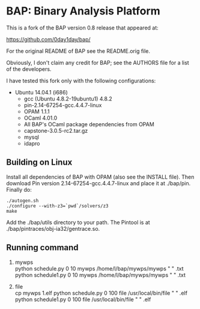 BAP: Binary Analysis Platform
=============================

This is a fork of the BAP version 0.8 release that appeared at:

https://github.com/0day1day/bap/



For the original README of BAP see the README.orig file.

Obviously, I don't claim any credit for BAP; see the AUTHORS file
for a list of the developers.

I have tested this fork only with the following configurations:
* Ubuntu 14.04.1 (i686)
    * gcc (Ubuntu 4.8.2-19ubuntu1) 4.8.2
    * pin-2.14-67254-gcc.4.4.7-linux
    * OPAM 1.1.1
    * OCaml 4.01.0
    * All BAP's OCaml package dependencies from OPAM
    * capstone-3.0.5-rc2.tar.gz
    * mysql
    * idapro
  



Building on Linux
-----------------

Install all dependencies of BAP with OPAM (also see the INSTALL file).
Then download Pin version 2.14-67254-gcc.4.4.7-linux and place it at
./bap/pin. Finally do:

    ./autogen.sh
    ./configure --with-z3=`pwd`/solvers/z3
    make

Add the ./bap/utils directory to your path. The Pintool is at
./bap/pintraces/obj-ia32/gentrace.so.

Running command  
-------------------

1. mywps  
python schedule.py 0 10 mywps /home/l/bap/mywps/mywps " " .txt  
python schedule1.py 0 10 mywps /home/l/bap/mywps/mywps " " .txt  

2. file  
cp mywps 1.elf
python schedule.py 0 100 file /usr/local/bin/file " " .elf 
python schedule1.py 0 100 file /usr/local/bin/file " " .elf
